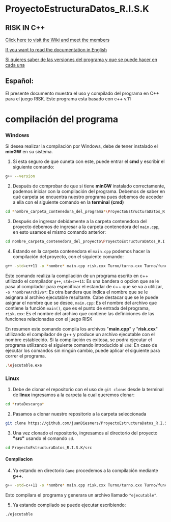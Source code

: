 # ProyectoEstructuraDatos_R.I.S.K

## RISK IN C++

[Click here to visit the Wiki and meet the members ](https://github.com/juanDiesmers/ProyectoEstructuraDatos_R.I.S.K/wiki)

[If you want to read the documentation in English](https://github.com/juanDiesmers/ProyectoEstructuraDatos_R.I.S.K/blob/NewFuncion/DOC/Documentation%20English/Readme_English.md)

[Si quieres saber de las versiones del programa y que se puede hacer en cada una](https://github.com/juanDiesmers/ProyectoEstructuraDatos_R.I.S.K/blob/NewFuncion/DOC/Releases%20Español/v.00.md)

## Español:

El presente documento muestra el uso y compilado del programa en C++ para el juego RISK.
Este programa esta basado con c++ v.11

# compilación del programa
### Windows
Si desea realizar la compilación por Windows, debe de tener instalado el **minGW** en su sistema.
1.  Si esta seguro de que cuneta con este, puede entrar el **cmd** y escribir el siguiente comando:
```sh
g++ --version
```
2.   Después de comprobar de que si tiene **minGW** instalado correctamente, podemos iniciar con la compilación del programa.
Debemos de saber en qué carpeta se encuentra nuestro programa pues debemos de acceder a ella con el siguiente comando en la **terminal** **(cmd)**
```sh
cd *nombre_carpeta_contenedora_del_programa*\ProyectoEstructuraDatos_R.I.S.K
```
3. Después de ingresar debidamente a la carpeta contenedora del proyecto debemos de ingresar a la carpeta contenedora del `main.cpp`, en esto usamos el mismo comando anterior:
```sh
cd nombre_carpeta_contenedora_del_proyecto\ProyectoEstructuraDatos_R.I.S.K\src
```
4. Estando en la carpeta contenedora el `main.cpp` podemos hacer la compilación del proyecto, con el siguiente comando:
```sh
g++ -std=c++11 -o *nombre* main.cpp risk.cxx Turno/turno.cxx Turno/funcionesTurno.cxx asignacion/asignacion.cxx
```
Este comando realiza la compilación de un programa escrito en c++ utilizado el compilador `g++`, `std=c++11`: Es una bandera o opcion que se le pasa al compilador para especificar el estandar de c++ que se va a utilizar, `-o *nombreArchivo*`: Es otra bandera que indica el nombre que se le asignara al archivo ejecutable resultante. Cabe destacar que se le puede asignar el nombre que se desee, `main.cpp`: Es el nombre del archivo que contiene la función `main()`, que es el punto de entrada del programa, `risk.cxx`: Es el nombre del archivo que contiene las definiciones de las funciones relacionadas con el juego RISK

En resumen este comando compila los archivos "**main.cpp**" y "**risk.cxx**" utilizando el compilador de g++ y produce un archivo ejecutable con el nombre establecido. Si la compilación es exitosa, se podra ejecutar el programa utilizando el siguiente comando introducido al `cmd`:
En caso de ejecutar los comandos sin ningún cambio, puede aplicar el siguiente para correr el programa.
```sh
.\ejecutable.exe
```
### Linux
1. Debe de clonar el repositorio con el uso de `git clone`:
desde la terminal de **linux** ingresamos a la carpeta la cual queremos clonar:
```sh
cd *rutaDescarga*
```
2. Pasamos a clonar nuestro repositorio a la carpeta seleccionada
```sh
git clone https://github.com/juanDiesmers/ProyectoEstructuraDatos_R.I.S.K.git
```
3. Una vez clonado el repositorio, ingresamos al directorio del proyecto **"src"** usando el comando `cd`.
```sh
cd ProyectoEstructuraDatos_R.I.S.K/src
```
#### Compilacion 

4. Ya estando en directorio `Game` procedemos a la compilación mediante **g++**.
```sh
g++ -std=c++11 -o *nombre* main.cpp risk.cxx Turno/turno.cxx Turno/funcionesTurno.cxx asignacion/asignacion.cxx
```
Esto compilara el programa y generara un archivo llamado `"ejecutable"`.

5. Ya estando compilado se puede ejecutar escribiendo:
```sh
./ejecutable
```
